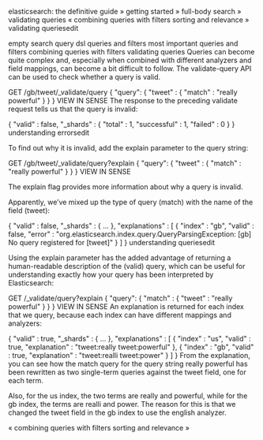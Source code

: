 
elasticsearch: the definitive guide » getting started » full-body search » validating queries
«  combining queries with filters     sorting and relevance  »
validating queriesedit

empty search
query dsl
queries and filters
most important queries and filters
combining queries with filters
validating queries
Queries can become quite complex and, especially when combined with different analyzers and field mappings, can become a bit difficult to follow. The validate-query API can be used to check whether a query is valid.

GET /gb/tweet/_validate/query
{
   "query": {
      "tweet" : {
         "match" : "really powerful"
      }
   }
}
VIEW IN SENSE
The response to the preceding validate request tells us that the query is invalid:

{
  "valid" :         false,
  "_shards" : {
    "total" :       1,
    "successful" :  1,
    "failed" :      0
  }
}
understanding errorsedit

To find out why it is invalid, add the explain parameter to the query string:

GET /gb/tweet/_validate/query?explain 
{
   "query": {
      "tweet" : {
         "match" : "really powerful"
      }
   }
}
VIEW IN SENSE


The explain flag provides more information about why a query is invalid.

Apparently, we’ve mixed up the type of query (match) with the name of the field (tweet):

{
  "valid" :     false,
  "_shards" :   { ... },
  "explanations" : [ {
    "index" :   "gb",
    "valid" :   false,
    "error" :   "org.elasticsearch.index.query.QueryParsingException:
                 [gb] No query registered for [tweet]"
  } ]
}
understanding queriesedit

Using the explain parameter has the added advantage of returning a human-readable description of the (valid) query, which can be useful for understanding exactly how your query has been interpreted by Elasticsearch:

GET /_validate/query?explain
{
   "query": {
      "match" : {
         "tweet" : "really powerful"
      }
   }
}
VIEW IN SENSE
An explanation is returned for each index that we query, because each index can have different mappings and analyzers:

{
  "valid" :         true,
  "_shards" :       { ... },
  "explanations" : [ {
    "index" :       "us",
    "valid" :       true,
    "explanation" : "tweet:really tweet:powerful"
  }, {
    "index" :       "gb",
    "valid" :       true,
    "explanation" : "tweet:realli tweet:power"
  } ]
}
From the explanation, you can see how the match query for the query string really powerful has been rewritten as two single-term queries against the tweet field, one for each term.

Also, for the us index, the two terms are really and powerful, while for the gb index, the terms are realli and power. The reason for this is that we changed the tweet field in the gb index to use the english analyzer.

«  combining queries with filters     sorting and relevance  »

